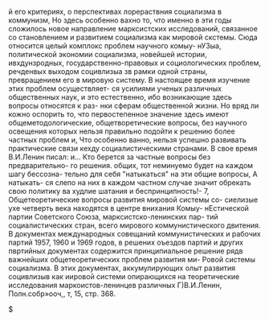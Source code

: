 й его критериях, о перспективах лорераствния социализма в
коммунизм,
Но здесь особенно вахно то, что именно в эти годы
сложилось новое направление марксистских исследований,
связанное со становлением и развитием социализма как мировой
скстемы. Сюда относится целый комплокс проблем научного комыу-
нУЗыа, политической экономии социализма, новейшей истории,
ивхдунзродных, государственно-правовых и социологических
проблем, речденвых выходом социвлизыа зв рамки одной страны,
превращением его в мировую систему.
В настоящее время изучение этих проблем осуществляет-
ся усилиями ученых различных общественных наук, и это
естественно, ибо возникающие здесь вопросы относятся к раз-
нки сферам общественной жизни. Но вряд ли кожно оспорить то,
что первостепенное значение здесь имеют общеметодологические,
общетворетические вопросы, без научного освещения которых
нельзя правильно подойти к решению более частных проблем и,
Что особенно ванно, нельзя успешно развивать практические
связи кехду социалистическими странами. В свое время В.И.Ленин
писал: и... Кто берется за частные вопросы без предварительно-
го решения. общих, тот неминуемо будет на каждом шагу бессозна-
тельно для себя "натыкаться" на эти общие вопросы, А натыкать-
ся слепо на них в каждом частном случае значит обрекать свою
политику ва худлие шатания и беспринципность!- 7,
Общетеоретические вопросы развития мировой системы со-
сиелизые ухе четверть века находятся в центре внихания Комыу-
нЕстической партии Советского Союза, марксистско-ленинских пар-
тий социалистических стран, всего мирового коммунистического
двитения. В документах международных совещаний коммунистических
и рабочих партий 1957, 1960 и 1969 годов, в решених оъездов
партий и других пвртийных документах содержится принципиальное
решение рядв важнейших общетеоретических проблем развития ми-
Ровой системы социализма. В этих документах, аккумулирующих
олыт развития социвлизыв как иировой системи опирающихся на
теоретические исследования маркоистов-ленинцев различных
Г)В.И.Ленин, Полн.собр»ооч,, т, 15, стр. 368.

$
